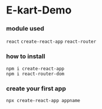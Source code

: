 # E-kart-Demo
### module used
`
react
`
`
create-react-app
`
`
react-router
`

### how to install
```
npm i create-react-app
npm i react-router-dom
```

### create your first app 
```
npx create-react-app appname
```
